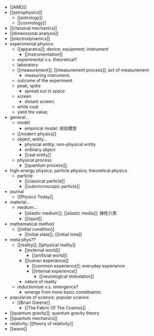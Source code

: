 - [[AMO]]
- [[astrophysics]]
    - [[astrology]]
    - [[cosmology]]
- [[classical mechanics]]
- [[dimensional analysis]]
- [[electrodynamics]]
- experimental physics
    - [[apparatus]]; device; equipment; instrument
        - [[instrumentation]]
    - experimental v.s. theoretical?
    - laboratory
    - [[measurement]]; [[measurement process]]; act of measurement
        - measuring instrument;
    - outcome of the experiment
    - peak; spike
        - spread out in space
    - screen
        - distant screen;
    - white coat
    - yield the value;
- general...
    - model
        - empirical model: 经验模型
    - [[modern physics]]
    - object, entity...
        - physical entity; non-physical entity
        - ordinary object
        - [[real entity]]
    - physical process
        - [[quantum process]];
- high-energy physics; particle physics; theoretical physics
    - particle
        - [[classical particle]]
        - [[submicroscopic particle]]
- journal
    - [[Physics Today]]
- material...
    - medium...
        - [[elastic medium]]; [[elastic media]]; 弹性介质
        - [[liquid]]
- mathematical method
    - [[initial condition]]
        - [[initial state]]; [[initial time]]
- meta phys??
    - [[reality]]; [[physical reality]]
        - [[external world]]
            - [[artificial world]]
        - [[human experience]]
            - [[common experience]]; everyday experience
            - [[internal experience]]
                - [[neurological stimulation]]
        - nature of reality
    - reductionism v.s. emergence?
        - emerge from more basic constituents
- popularize of science; popular science
    - [[Brian Greene]]
        - [[The Fabric Of The Cosmos]]
- [[quantum gravity]]; quantum gravity theory
- [[quantum mechanics]]
- relativity; [[theory of relativity]]
- [[wave]]
